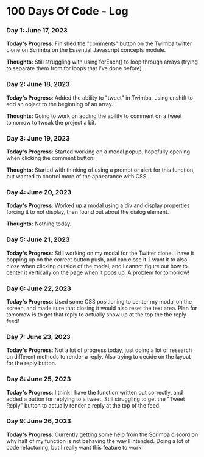 # 100 Days Of Code - Log

### Day 1: June 17, 2023

**Today's Progress**: Finished the "comments" button on the Twimba twitter clone on Scrimba on the Essential Javascript concepts module.

**Thoughts:** Still struggling with using forEach() to loop through arrays (trying to separate them from for loops that I've done before).


### Day 2: June 18, 2023

**Today's Progress**: Added the ability to "tweet" in Twimba, using unshift to add an object to the beginning of an array.

**Thoughts:** Going to work on adding the ability to comment on a tweet tomorrow to tweak the project a bit.


### Day 3: June 19, 2023

**Today's Progress**: Started working on a modal popup, hopefully opening when clicking the comment button. 

**Thoughts:** Started with thinking of using a prompt or alert for this function, but wanted to control more of the appearance with CSS. 


### Day 4: June 20, 2023

**Today's Progress**: Worked up a modal using a div and display properties forcing it to not display, then found out about the dialog element. 

**Thoughts:** Nothing today. 


### Day 5: June 21, 2023

**Today's Progress**: Still working on my modal for the Twitter clone. I have it popping up on the correct button push, and can close it. I want it to also close when clicking outside of the modal, and I cannot figure out how to center it vertically on the page when it pops up. A problem for tomorrow!


### Day 6: June 22, 2023

**Today's Progress**: Used some CSS positioning to center my modal on the screen, and made sure that closing it would also reset the text area. Plan for tomorrow is to get that reply to actually show up at the top the the reply feed!


### Day 7: June 23, 2023

**Today's Progress**: Not a lot of progress today, just doing a lot of research on different methods to render a reply. Also trying to decide on the layout for the reply button.


### Day 8: June 25, 2023

**Today's Progress**: I think I have the function written out correctly, and added a button for replying to a tweet. Still struggling to get the "Tweet Reply" button to actually render a reply at the top of the feed. 


### Day 9: June 26, 2023

**Today's Progress**: Currently getting some help from the Scrimba discord on why half of my function is not behaving the way I intended. Doing a lot of code refactoring, but I really want this feature to work!
